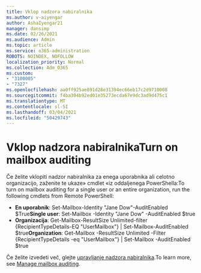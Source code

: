 ```yaml
---
title: Vklop nadzora nabiralnika
ms.author: v-aiyengar
author: AshaIyengar21
manager: dansimp
ms.date: 02/26/2021
ms.audience: Admin
ms.topic: article
ms.service: o365-administration
ROBOTS: NOINDEX, NOFOLLOW
localization_priority: Normal
ms.collection: Adm_O365
ms.custom:
- "3100005"
- "7327"
ms.openlocfilehash: aa0ff925ae891d28e31394ec66eb17c2d9710008
ms.sourcegitcommit: f4ba304b92ed01e35273ecda67e9dc3ad9d475c1
ms.translationtype: MT
ms.contentlocale: sl-SI
ms.lasthandoff: 03/04/2021
ms.locfileid: "50429743"
---
```

# <a name="turn-on-mailbox-auditing"></a><span data-ttu-id="fbd56-102">Vklop nadzora nabiralnika</span><span class="sxs-lookup"><span data-stu-id="fbd56-102">Turn on mailbox auditing</span></span>

<span data-ttu-id="fbd56-103">Če želite vklopiti nadzor nabiralnika za enega uporabnika ali celotno organizacijo, zaženite te ukaze» cmdlet «iz oddaljenega PowerShella:</span><span class="sxs-lookup"><span data-stu-id="fbd56-103">To turn on mailbox auditing for a single user or an entire organization, run the following cmdlets from Remote PowerShell:</span></span>

- <span data-ttu-id="fbd56-104">**En uporabnik**: Set-Mailbox-Identity "Jane Dow"-AuditEnabled $True</span><span class="sxs-lookup"><span data-stu-id="fbd56-104">**Single user**: Set-Mailbox -Identity "Jane Dow" -AuditEnabled $true</span></span>
- <span data-ttu-id="fbd56-105">**Organizacija**: Get-Mailbox-ResultSize Unlimited-filter {RecipientTypeDetails-EQ "UserMailbox"} | Set-Mailbox-AuditEnabled $true</span><span class="sxs-lookup"><span data-stu-id="fbd56-105">**Organization**: Get-Mailbox -ResultSize Unlimited -Filter {RecipientTypeDetails -eq "UserMailbox"} | Set-Mailbox -AuditEnabled $true</span></span>

<span data-ttu-id="fbd56-106">Če želite izvedeti več, glejte [upravljanje nadzora nabiralnika](https://go.microsoft.com/fwlink/?linkid=2103668).</span><span class="sxs-lookup"><span data-stu-id="fbd56-106">To learn more, see [Manage mailbox auditing](https://go.microsoft.com/fwlink/?linkid=2103668).</span></span>